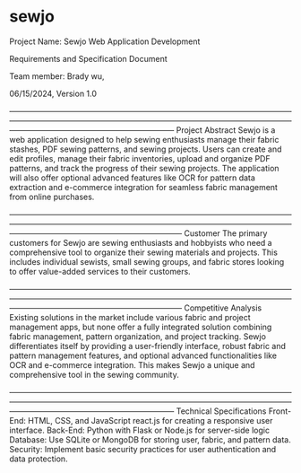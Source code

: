 # sewjo
Project Name: Sewjo Web Application Development

Requirements and Specification Document

Team member:  Brady wu,  


06/15/2024, Version 1.0




—————————————————————————————————————————————————————————————————————————————————————————————
Project Abstract
Sewjo is a web application designed to help sewing enthusiasts manage their fabric stashes, PDF sewing patterns, and sewing projects. Users can create and edit profiles, manage their fabric inventories, upload and organize PDF patterns, and track the progress of their sewing projects. The application will also offer optional advanced features like OCR for pattern data extraction and e-commerce integration for seamless fabric management from online purchases.




——————————————————————————————————————————————————————————————————————————————————————————————
Customer
The primary customers for Sewjo are sewing enthusiasts and hobbyists who need a comprehensive tool to organize their sewing materials and projects. This includes individual sewists, small sewing groups, and fabric stores looking to offer value-added services to their customers.



——————————————————————————————————————————————————————————————————————————————————————————————
Competitive Analysis
Existing solutions in the market include various fabric and project management apps, but none offer a fully integrated solution combining fabric management, pattern organization, and project tracking. Sewjo differentiates itself by providing a user-friendly interface, robust fabric and pattern management features, and optional advanced functionalities like OCR and e-commerce integration. This makes Sewjo a unique and comprehensive tool in the sewing community.
  
  
  
  
—————————————————————————————————————————————————————————————————————————————————————————————
Technical Specifications
Front-End: HTML, CSS, and JavaScript react.js for creating a responsive user interface.
Back-End: Python with Flask or Node.js for server-side logic
Database: Use SQLite or MongoDB for storing user, fabric, and pattern data.
Security: Implement basic security practices for user authentication and data protection.

